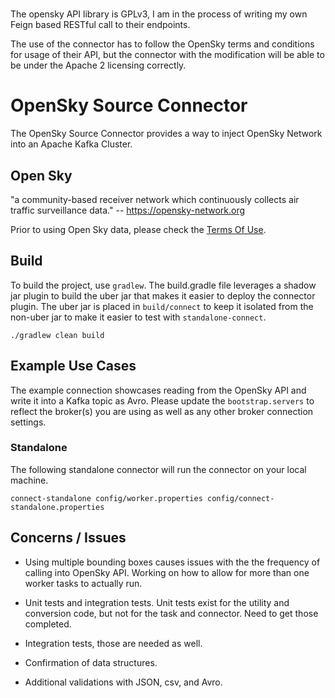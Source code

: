 
#

The opensky API library is GPLv3, I am in the process of writing my own Feign based RESTful call to their endpoints.

The use of the connector has to follow the OpenSky terms and conditions for usage of their API, but the connector with the
modification will be able to be under the Apache 2 licensing correctly.

# OpenSky Source Connector

The OpenSky Source Connector provides a way to inject OpenSky Network into an Apache Kafka Cluster.

## Open Sky

"a community-based receiver network which continuously collects air traffic surveillance data." -- https://opensky-network.org

Prior to using Open Sky data, please check the [Terms Of Use](https://opensky-network.org/about/terms-of-use).

## Build

To build the project, use `gradlew`. The build.gradle file leverages a shadow jar plugin to build the uber jar that makes it easier
to deploy the connector plugin. The uber jar is placed in `build/connect` to keep it isolated from the non-uber jar to make it easier
to test with `standalone-connect`. 

```
./gradlew clean build
```

## Example Use Cases

The example connection showcases reading from the OpenSky API and write it into a Kafka topic as Avro. Please update the 
`bootstrap.servers` to reflect the broker(s) you are using as well as any other broker connection settings.

### Standalone 

The following standalone connector will run the connector on your local machine.

```
connect-standalone config/worker.properties config/connect-standalone.properties
```

## Concerns / Issues

* Using multiple bounding boxes causes issues with the the frequency of calling into OpenSky API. Working on how to allow for more
than one worker tasks to actually run.

* Unit tests and integration tests. Unit tests exist for the utility and conversion code, but not for the task and connector.
Need to get those completed.

* Integration tests, those are needed as well.

* Confirmation of data structures.

* Additional validations with JSON, csv, and Avro.
